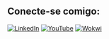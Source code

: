 ## Conecte-se comigo:

[![LinkedIn](https://img.shields.io/badge/LinkedIn-007ec6?style=for-the-badge&logo=linkedin&logoColor=white)](https://www.linkedin.com/in/guilherme-melo-b469a92b5/)
[![YouTube](https://img.shields.io/badge/YouTube-007ec6?style=for-the-badge&logo=youtube&logoColor=white)](https://www.youtube.com/@GuilhermeMelo2105)
[![Wokwi](https://img.shields.io/badge/Wokwi-007ec6?style=for-the-badge&logoColor=white)](https://wokwi.com/makers/melokoyo)

